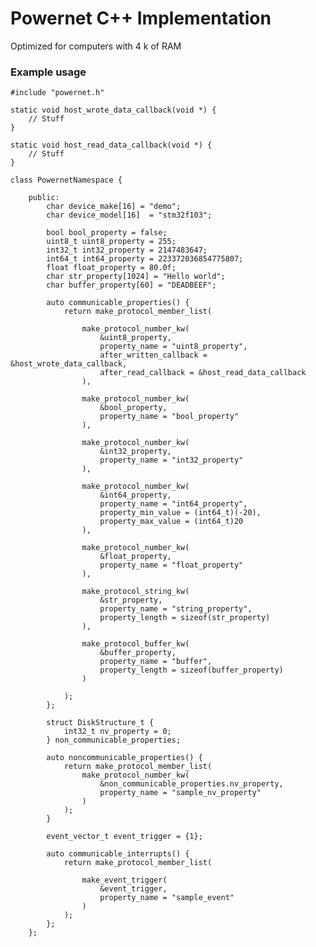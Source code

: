 # Powernet C++ Implementation

Optimized for computers with 4 k of RAM

### Example usage 

    #include "powernet.h"

    static void host_wrote_data_callback(void *) {
        // Stuff
    }

    static void host_read_data_callback(void *) {
        // Stuff
    }

    class PowernetNamespace {

        public:
            char device_make[16] = "demo";
            char device_model[16]  = "stm32f103";

            bool bool_property = false;
            uint8_t uint8_property = 255;
            int32_t int32_property = 2147483647;
            int64_t int64_property = 223372036854775807;
            float float_property = 80.0f;
            char str_property[1024] = "Hello world";
            char buffer_property[60] = "DEADBEEF";

            auto communicable_properties() {
                return make_protocol_member_list(

                    make_protocol_number_kw(
                        &uint8_property,
                        property_name = "uint8_property",
                        after_written_callback = &host_wrote_data_callback,
                        after_read_callback = &host_read_data_callback
                    ),

                    make_protocol_number_kw(
                        &bool_property,
                        property_name = "bool_property"
                    ),

                    make_protocol_number_kw(
                        &int32_property,
                        property_name = "int32_property"
                    ),

                    make_protocol_number_kw(
                        &int64_property,
                        property_name = "int64_property",
                        property_min_value = (int64_t)(-20), 
                        property_max_value = (int64_t)20
                    ),

                    make_protocol_number_kw(
                        &float_property,
                        property_name = "float_property"
                    ),

                    make_protocol_string_kw(
                        &str_property, 
                        property_name = "string_property",
                        property_length = sizeof(str_property)
                    ),

                    make_protocol_buffer_kw(
                        &buffer_property, 
                        property_name = "buffer", 
                        property_length = sizeof(buffer_property)
                    )

                );
            };

            struct DiskStructure_t {
                int32_t nv_property = 0;
            } non_communicable_properties;

            auto noncommunicable_properties() {
                return make_protocol_member_list(
                    make_protocol_number_kw(
                        &non_communicable_properties.nv_property,
                        property_name = "sample_nv_property"
                    )
                );
            }

            event_vector_t event_trigger = {1};

            auto communicable_interrupts() {
                return make_protocol_member_list(

                    make_event_trigger(
                        &event_trigger,
                        property_name = "sample_event"
                    )
                );
            };
        };

